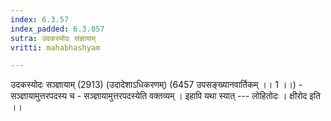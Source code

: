 ```yaml
---
index: 6.3.57
index_padded: 6.3.057
sutra: उदकस्योदः संज्ञायाम्
vritti: mahabhashyam

---
```

 उदकस्योदः सञ्ज्ञायाम् (2913) (उदादेशाऽधिकरणम्) (6457 उपसङ्ख्यानवार्तिकम् ।। 1 ।।) - सञ्ज्ञायामुत्तरपदस्य च - सञ्ज्ञायामुत्तरपदस्येति वक्तव्यम् । इहापि यथा स्यात् --- लोहितोदः । क्षीरोद इति ।। 
